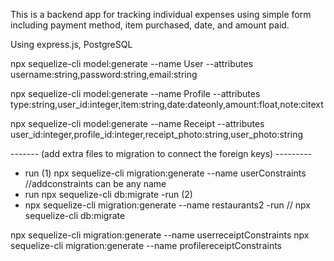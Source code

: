 This is a backend app for tracking individual expenses using simple form including payment method, item purchased, date, and amount paid. 

Using express.js, PostgreSQL


npx sequelize-cli model:generate --name User --attributes username:string,password:string,email:string

npx sequelize-cli model:generate --name Profile --attributes type:string,user_id:integer,item:string,date:dateonly,amount:float,note:citext

npx sequelize-cli model:generate --name Receipt --attributes user_id:integer,profile_id:integer,receipt_photo:string,user_photo:string



 ------- (add extra files to migration to connect the foreign keys) ---------
- run (1)
npx sequelize-cli migration:generate --name userConstraints //addconstraints can be any name
- run
npx sequelize-cli db:migrate 
-run (2)
- npx sequelize-cli migration:generate --name restaurants2 
-run //
npx sequelize-cli db:migrate 

npx sequelize-cli migration:generate --name userreceiptConstraints 
npx sequelize-cli migration:generate --name profilereceiptConstraints 

